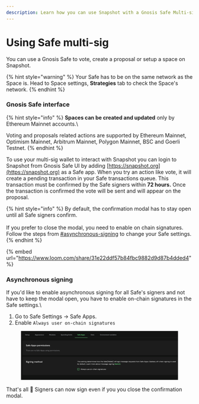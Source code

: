 ```yaml
---
description: Learn how you can use Snapshot with a Gnosis Safe Multi-sig wallet.
---
```


# Using Safe multi-sig

You can use a Gnosis Safe to vote, create a proposal or setup a space on Snapshot.&#x20;

{% hint style="warning" %}
Your Safe has to be on the same network as the Space is. Head to Space settings, **Strategies** tab to check the Space's network.
{% endhint %}

### Gnosis Safe interface

{% hint style="info" %}
**Spaces can be created and updated** only by Ethereum Mainnet accounts.\


Voting and proposals related actions are supported by Ethereum Mainnet, Optimism Mainnet, Arbitrum Mainnet, Polygon Mainnet, BSC and Goerli Testnet.
{% endhint %}

To use your multi-sig wallet to interact with Snapshot you can login to Snapshot from Gnosis Safe UI by adding [https://snapshot.org](https://snapshot.org) as a Safe app. When you try an action like vote, it will create a pending transaction in your Safe transactions queue. This transaction must be confirmed by the Safe signers within **72 hours.** Once the transaction is confirmed the vote will be sent and will appear on the proposal.

{% hint style="info" %}
By default, the confirmation modal has to stay open until all Safe signers confirm. \
\
If you prefer to close the modal, you need to enable on chain signatures. Follow the steps from [#asynchronous-signing](using-safe-multi-sig.md#asynchronous-signing "mention") to change your Safe settings.
{% endhint %}

{% embed url="https://www.loom.com/share/31e22ddf57b84fbc9882d9d87b4dded4" %}

### Asynchronous signing

If you'd like to enable asynchronous signing for all Safe's signers and not have to keep the modal open, you have to enable on-chain signatures in the Safe settings.\


1. Go to Safe Settings -> Safe Apps.
2. Enable `Always user on-chain signatures`

<figure><img src="../.gitbook/assets/image (46).png" alt=""><figcaption></figcaption></figure>

That's all :tada: Signers can now sign even if you you close the confirmation modal.

